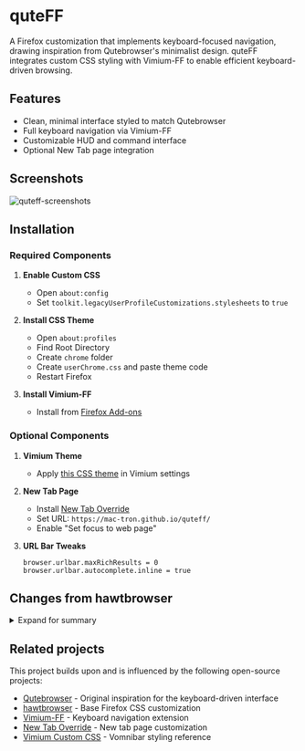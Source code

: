 # quteFF

A Firefox customization that implements keyboard-focused navigation, drawing inspiration from Qutebrowser's minimalist design. quteFF integrates custom CSS styling with Vimium-FF to enable efficient keyboard-driven browsing.

## Features

- Clean, minimal interface styled to match Qutebrowser
- Full keyboard navigation via Vimium-FF
- Customizable HUD and command interface
- Optional New Tab page integration

## Screenshots

![quteff-screenshots](https://github.com/user-attachments/assets/46e689ef-b973-4f9d-bbc6-c48925ca2c99)

## Installation

### Required Components

1. **Enable Custom CSS**
   - Open `about:config`
   - Set `toolkit.legacyUserProfileCustomizations.stylesheets` to `true`

2. **Install CSS Theme**
   - Open `about:profiles`
   - Find Root Directory
   - Create `chrome` folder
   - Create `userChrome.css` and paste theme code
   - Restart Firefox

3. **Install Vimium-FF**
   - Install from [Firefox Add-ons](https://addons.mozilla.org/firefox/addon/vimium-ff/)

### Optional Components

1. **Vimium Theme**
   - Apply [this CSS theme](https://github.com/mac-tron/quteff/blob/main/vimium-ff.css) in Vimium settings

2. **New Tab Page**
   - Install [New Tab Override](https://addons.mozilla.org/firefox/addon/new-tab-override/)
   - Set URL: `https://mac-tron.github.io/quteff/`
   - Enable "Set focus to web page"

3. **URL Bar Tweaks**
   ```
   browser.urlbar.maxRichResults = 0
   browser.urlbar.autocomplete.inline = true
   ```

## Changes from hawtbrowser

<details>
<summary>Expand for summary</summary>

Key improvements over the original [hawtbrowser](https://github.com/IanLeCorbeau/hawtbrowser) theme:

### Interface Refinements
- Consistent toolbar and button sizing
- Improved extension icon handling
- Enhanced tab highlighting with purple accents
- Standardized spacing and alignment

### Technical Updates
- Added aspect-ratio properties for better scaling
- Improved icon containment and scaling
- Enhanced extension button layout
- Standardized height variable usage

</details>

## Related projects

This project builds upon and is influenced by the following open-source projects:

- [Qutebrowser](https://www.qutebrowser.org/) - Original inspiration for the keyboard-driven interface
- [hawtbrowser](https://github.com/IanLeCorbeau/hawtbrowser) - Base Firefox CSS customization
- [Vimium-FF](https://github.com/philc/vimium/) - Keyboard navigation extension
- [New Tab Override](https://github.com/cadeyrn/newtaboverride) - New tab page customization
- [Vimium Custom CSS](https://github.com/okaihe/vomnibar-custom-css) - Vomnibar styling reference
